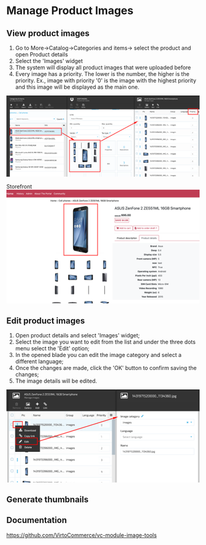 # Manage Product Images

## View product images

1. Go to More->Catalog->Categories and items-> select the product and open Product details
1. Select the 'Images' widget
1. The system will display all product images that were uploaded before
1. Every image has a priority. The lower is the number, the higher is the priority. Ex., image with priority '0' is the image with the highest priority and this image will be displayed as the main one.

![Images](media/screen-images.png)

Storefront
![Images](media/screen-main-image.png)

## Edit product images

1. Open product details and select 'Images' widget;
1. Select the image you want to edit from the list and under the three dots menu select the 'Edit' option;
1. In the opened blade you can edit the image category and select a different language;
1. Once the changes are made, click the 'OK' button to confirm saving the changes;
1. The image details will be edited.

![Edit images](media/screen-edit-image.png)

## Generate thumbnails

## Documentation

https://github.com/VirtoCommerce/vc-module-image-tools